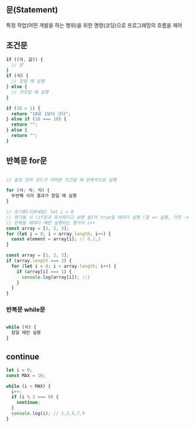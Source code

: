 ## 문(Statement)

특정 작업(어떤 개발을 하는 행위)을 위한 명령(코딩)으로 프로그래밍의 흐름을 제어

## 조건문

```js
if ((식, 값)) {
  // 문
}
if (식) {
  // 참일 때 실행
} else {
  // 거짓일 때 실행
}
```

```js
if (10 > 1) {
  return "10은 1보다 크다";
} else if (10 === 10) {
  return "";
} else {
  return "";
}
```

## 반복문 for문

```js

// 괄호 안의 코드가 어떠한 조건일 때 반복적으로 실행

for (식; 식; 식) {
  두번째 식의 결과가 참일 때 실행
}

```

```js
// 초기화(기본세팅) let i = 0
// 평가될 식 (if문과 유사하다고 보면 됨)이 true일 때마다 실행 (참 => 실행, 거짓 -> 다음으로);
// 반복될 때마다 매번 실행되는 평가식 i++
const array = [1, 2, 3];
for (let i = 0; i < array.length; i++) {
  const element = array[i]; // 0,1,2
}
```

```js
const array = [1, 2, 3];
if (array.length === 3) {
  for (let i = 0; i < array.length; i++) {
    if (array[i] === 1) {
      console.log(array[i]); //1
    }
  }
}
```

### 반복문 while문

```js

while (식) {
  참일 때만 실행
}
```

## continue

```js
let i = 0;
const MAX = 10;

while (i < MAX) {
  i++;
  if (i % 2 === 0) {
    continue;
  }
  console.log(i); // 1,3,5,7,9
}
```
